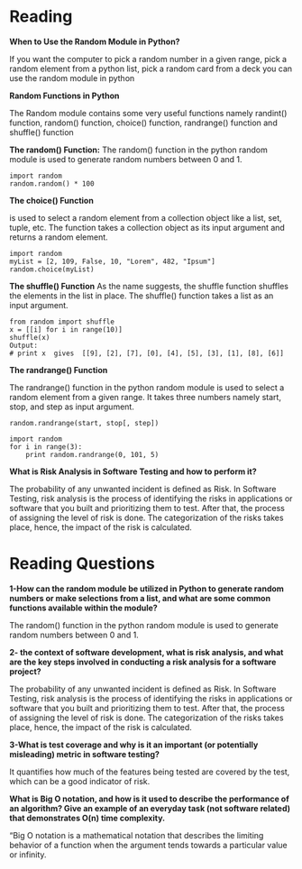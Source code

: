 # Reading
**When to Use the Random Module in Python?**

If you want the computer to pick a random number in a given range, pick a random element from a python list, pick a random card from a deck you can use the random module in python

**Random Functions in Python**


The Random module contains some very useful functions namely randint() function, random() function, choice() function, randrange() function and shuffle() function

**The random() Function:** The random() function in the python random module is used to generate random numbers between 0 and 1.

``` 
import random
random.random() * 100 
```

**The choice() Function**

is used to select a random element from a collection object like a list, set, tuple, etc. The function takes a collection object as its input argument and returns a random element.

```
import random
myList = [2, 109, False, 10, "Lorem", 482, "Ipsum"]
random.choice(myList)
 ```

 **The shuffle() Function**
As the name suggests, the shuffle function shuffles the elements in the list in place. The shuffle() function takes a list as an input argument. 
```
from random import shuffle
x = [[i] for i in range(10)]
shuffle(x)
Output:
# print x  gives  [[9], [2], [7], [0], [4], [5], [3], [1], [8], [6]]
```

**The randrange() Function**

The randrange() function in the python random module is used to select a random element from a given range. It takes three numbers namely start, stop, and step as input argument. 
```
random.randrange(start, stop[, step])

import random
for i in range(3):
    print random.randrange(0, 101, 5)
```

**What is Risk Analysis in Software Testing and how to perform it?**

The probability of any unwanted incident is defined as Risk. In Software Testing, risk analysis is the process of identifying the risks in applications or software that you built and prioritizing them to test. After that, the process of assigning the level of risk is done. The categorization of the risks takes place, hence, the impact of the risk is calculated.
 
# Reading Questions

**1-How can the random module be utilized in Python to generate random numbers or make selections from a list, and what are some common functions available within the module?**

The random() function in the python random module is used to generate random numbers between 0 and 1.

**2- the context of software development, what is risk analysis, and what are the key steps involved in conducting a risk analysis for a software project?**


The probability of any unwanted incident is defined as Risk. In Software Testing, risk analysis is the process of identifying the risks in applications or software that you built and prioritizing them to test. After that, the process of assigning the level of risk is done. The categorization of the risks takes place, hence, the impact of the risk is calculated.

**3-What is test coverage and why is it an important (or potentially misleading) metric in software testing?**

It quantifies how much of the features being tested are covered by the test, which can be a good indicator of risk. 

**What is Big O notation, and how is it used to describe the performance of an algorithm? Give an example of an everyday task (not software related) that demonstrates O(n) time complexity.**

“Big O notation is a mathematical notation that describes the limiting behavior of a function when the argument tends towards a particular value or infinity.
